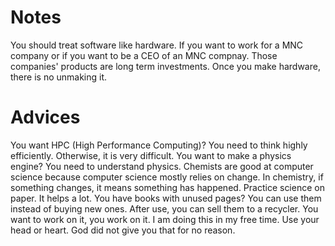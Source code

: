 # Notes
You should treat software like hardware. If you want to work for a MNC company or if you want to be a CEO of an MNC compnay. Those companies' products are long term investments.
Once you make hardware, there is no unmaking it.

# Advices
You want HPC (High Performance Computing)?
You need to think highly efficiently. Otherwise, it is very difficult.
You want to make a physics engine?
You need to understand physics.
Chemists are good at computer science because computer science mostly relies on change. In chemistry, if something changes, it means something has happened.
Practice science on paper. It helps a lot.
You have books with unused pages?
You can use them instead of buying new ones. After use, you can sell them to a recycler.
You want to work on it, you work on it. I am doing this in my free time.
Use your head or heart. God did not give you that for no reason.